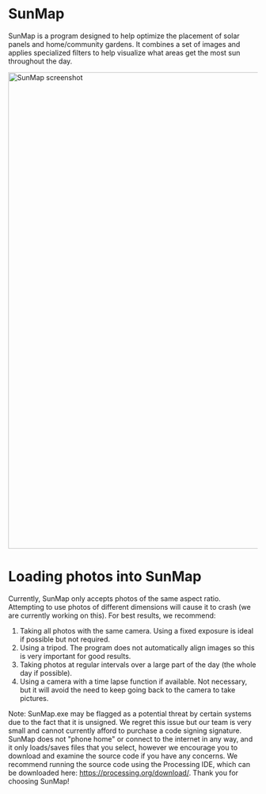 # SunMap
SunMap is a program designed to help optimize the placement of solar panels and home/community gardens. It combines a set of images and applies specialized filters to help visualize what areas get the most sun throughout the day.


<img width="960" alt="SunMap screenshot" src="https://user-images.githubusercontent.com/15841491/117899693-7eebbf00-b27c-11eb-8e1a-ba63cd7182f1.png">


# Loading photos into SunMap
Currently, SunMap only accepts photos of the same aspect ratio. Attempting to use photos of different dimensions will cause it to crash (we are currently working on this).
For best results, we recommend:
  1. Taking all photos with the same camera. Using a fixed exposure is ideal if possible but not required.
  2. Using a tripod. The program does not automatically align images so this is very important for good results.
  3. Taking photos at regular intervals over a large part of the day (the whole day if possible).
  4. Using a camera with a time lapse function if available. Not necessary, but it will avoid the need to keep going back to the camera to take pictures.


Note: SunMap.exe may be flagged as a potential threat by certain systems due to the fact that it is unsigned. We regret this issue but our team is very small and cannot currently afford to purchase a code signing signature. SunMap does not "phone home" or connect to the internet in any way, and it only loads/saves files that you select, however we encourage you to download and examine the source code if you have any concerns. We recommend running the source code using the Processing IDE, which can be downloaded here: https://processing.org/download/. Thank you for choosing SunMap!

